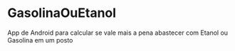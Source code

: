 # GasolinaOuEtanol

App de Android para calcular se vale mais a pena abastecer com Etanol ou Gasolina em um posto
